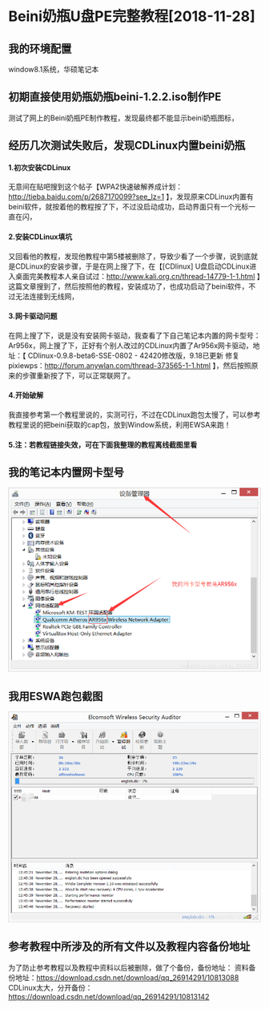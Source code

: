 # Beini奶瓶U盘PE完整教程[2018-11-28]

##  我的环境配置
window8.1系统，华硕笔记本
## 初期直接使用奶瓶奶瓶beini-1.2.2.iso制作PE
测试了网上的Beini奶瓶PE制作教程，发现最终都不能显示beini奶瓶图标，
## 经历几次测试失败后，发现CDLinux内置beini奶瓶
####  1.初次安装CDLinux
无意间在贴吧搜到这个帖子【WPA2快速破解养成计划：http://tieba.baidu.com/p/2687170099?see_lz=1 】，发现原来CDLinux内置有beini软件，就按着他的教程按了下，不过没启动成功，启动界面只有一个光标一直在闪，
####  2.安装CDLinux填坑
又回看他的教程，发现他教程中第5楼被删除了，导致少看了一个步骤，说到底就是CDLinux的安装步骤，于是在网上搜了下，在【[CDlinux] U盘启动CDLinux进入桌面完美教程本人亲自试过：http://www.kali.org.cn/thread-14779-1-1.html 】这篇文章搜到了，然后按照他的教程，安装成功了，也成功启动了beini软件，不过无法连接到无线网，
####  3.网卡驱动问题
在网上搜了下，说是没有安装网卡驱动，我查看了下自己笔记本内置的网卡型号：Ar956x，网上搜了下，正好有个别人改过的CDLinux内置了Ar956x网卡驱动，地址：【 CDlinux-0.9.8-beta6-SSE-0802 - 42420修改版，9.18已更新 修复pixiewps：http://forum.anywlan.com/thread-373565-1-1.html 】，然后按照原来的步骤重新按了下，可以正常联网了。
####  4.开始破解
我直接参考第一个教程里说的，实测可行，不过在CDLinux跑包太慢了，可以参考教程里说的把beini获取的cap包，放到Window系统，利用EWSA来跑！
####  5.注：若教程链接失效，可在下面我整理的教程离线截图里看

##  我的笔记本内置网卡型号
![在这里插入图片描述](./assets/3c3520e78d58a34a89f5649544067f1a.png)
##  我用ESWA跑包截图
![在这里插入图片描述](./assets/dc0fff4059e45deb7d0d890416ffd18c.png)
## 参考教程中所涉及的所有文件以及教程内容备份地址
为了防止参考教程以及教程中资料以后被删除，做了个备份，备份地址：
资料备份地址：https://download.csdn.net/download/qq_26914291/10813088
CDLinux太大，分开备份：https://download.csdn.net/download/qq_26914291/10813142